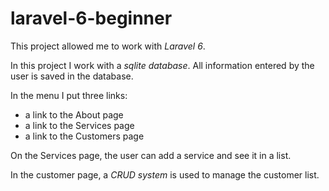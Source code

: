 # laravel-6-beginner

This project allowed me to work with _Laravel 6_.

In this project I work with a _sqlite database_. All information entered by the user is saved in the database.

In the menu I put three links:

-   a link to the About page
-   a link to the Services page
-   a link to the Customers page

On the Services page, the user can add a service and see it in a list.

In the customer page, a _CRUD system_ is used to manage the customer list.
